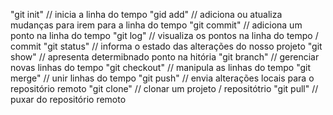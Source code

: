 "git init" // inicia a linha do tempo
"gid add" // adiciona ou atualiza mudanças para irem para a linha do tempo
"git commit" // adiciona um ponto na linha do tempo
"git log"  // visualiza os pontos na linha do tempo / commit
"git status" // informa o estado das alterações do nosso projeto
"git show" // apresenta determibnado ponto na hitória
"git branch" // gerenciar novas linhas do tempo
"git checkout" // manipula as linhas do tempo
"git merge" // unir linhas do tempo
"git push" // envia alterações locais para o repositório remoto
"git clone" // clonar um projeto / repositótrio
"git pull" // puxar do repositório remoto